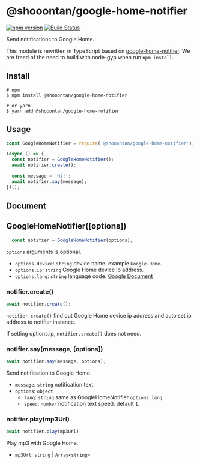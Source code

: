 # @shooontan/google-home-notifier

[![npm version](https://badge.fury.io/js/%40shooontan%2Fgoogle-home-notifier.svg)](https://badge.fury.io/js/%40shooontan%2Fgoogle-home-notifier)
[![Build Status](https://travis-ci.org/shooontan/google-home-notifier.svg?branch=master)](https://travis-ci.org/shooontan/google-home-notifier)

Send notifications to Google Home.

This module is rewritten in TypeScript based on [google-home-notifier](https://github.com/noelportugal/google-home-notifier). We are freed of the need to build with node-gyp when run `npm install`.

## Install

```shell
# npm
$ npm install @shooontan/google-home-notifier

# or yarn
$ yarn add @shooontan/google-home-notifier
```

## Usage

```javascript
const GoogleHomeNotifier = require('@shooontan/google-home-notifier');

(async () => {
  const notifier = GoogleHomeNotifier();
  await notifier.create();

  const message = 'Hi!';
  await notifier.say(message);
})();
```

## Document

## GoogleHomeNotifier([options])

```javascript
  const notifier = GoogleHomeNotifier(options);
```

`options` arguments is optional.

- `options.device`: `string` device name. example `Google-Home`.
- `options.ip`: `string` Google Home device ip address.
- `options.lang`: `string` language code. [Google Document](https://cloud.google.com/speech-to-text/docs/languages)

### notifier.create()

```javascript
await notifier.create();
```

`notifier.create()` find out Google Home device ip address and auto set ip address to notifier instance.

If setting options.ip, `notifier.create()` does not need.

### notifier.say(message, [options])

```javascript
await notifier.say(message, options);
```

Send notification to Google Home.

- `message`: `string` notification text.
- `options`: `object`
  - `lang`: `string` same as GoogleHomeNotifier `options.lang`.
  - `speed`: `number` notification text speed. default `1`.

### notifier.play(mp3Url)

```javascript
await notifier.play(mp3Url)
```

Play mp3 with Google Home.

- `mp3Url`: `string` | `Array<string>`
